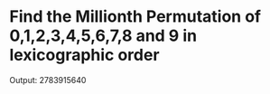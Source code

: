 # Find the Millionth Permutation of 0,1,2,3,4,5,6,7,8 and 9 in lexicographic order


Output:
	2783915640
